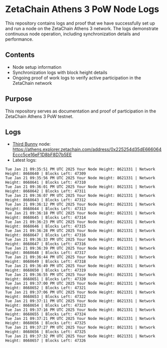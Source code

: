 # ZetaChain Athens 3 PoW Node Logs
This repository contains logs and proof that we have successfully set up and run a node on the ZetaChain Athens 3 network. The logs demonstrate continuous node operation, including synchronization details and performance.

## Contents
- Node setup information
- Synchronization logs with block height details
- Ongoing proof of work logs to verify active participation in the ZetaChain network

## Purpose
This repository serves as documentation and proof of participation in the ZetaChain Athens 3 PoW testnet.

## Logs

- [Third Bunny](https://thirdbunny.xyz/) node: https://athens.explorer.zetachain.com/address/0x225254d35dE666064Eccc5ce16eF1D8bF8D7b5EE
- Latest logs:
```
Tue Jan 21 09:35:51 PM UTC 2025 Your Node Height: 8621331 | Network Height: 8668640 | Blocks Left: 47309
Tue Jan 21 09:35:56 PM UTC 2025 Your Node Height: 8621331 | Network Height: 8668641 | Blocks Left: 47310
Tue Jan 21 09:36:01 PM UTC 2025 Your Node Height: 8621331 | Network Height: 8668642 | Blocks Left: 47311
Tue Jan 21 09:36:07 PM UTC 2025 Your Node Height: 8621331 | Network Height: 8668643 | Blocks Left: 47312
Tue Jan 21 09:36:12 PM UTC 2025 Your Node Height: 8621331 | Network Height: 8668644 | Blocks Left: 47313
Tue Jan 21 09:36:18 PM UTC 2025 Your Node Height: 8621331 | Network Height: 8668645 | Blocks Left: 47314
Tue Jan 21 09:36:23 PM UTC 2025 Your Node Height: 8621331 | Network Height: 8668646 | Blocks Left: 47315
Tue Jan 21 09:36:28 PM UTC 2025 Your Node Height: 8621331 | Network Height: 8668647 | Blocks Left: 47316
Tue Jan 21 09:36:33 PM UTC 2025 Your Node Height: 8621331 | Network Height: 8668647 | Blocks Left: 47316
Tue Jan 21 09:36:39 PM UTC 2025 Your Node Height: 8621331 | Network Height: 8668648 | Blocks Left: 47317
Tue Jan 21 09:36:44 PM UTC 2025 Your Node Height: 8621331 | Network Height: 8668649 | Blocks Left: 47318
Tue Jan 21 09:36:49 PM UTC 2025 Your Node Height: 8621331 | Network Height: 8668650 | Blocks Left: 47319
Tue Jan 21 09:36:55 PM UTC 2025 Your Node Height: 8621331 | Network Height: 8668651 | Blocks Left: 47320
Tue Jan 21 09:37:00 PM UTC 2025 Your Node Height: 8621331 | Network Height: 8668652 | Blocks Left: 47321
Tue Jan 21 09:37:06 PM UTC 2025 Your Node Height: 8621331 | Network Height: 8668653 | Blocks Left: 47322
Tue Jan 21 09:37:11 PM UTC 2025 Your Node Height: 8621331 | Network Height: 8668654 | Blocks Left: 47323
Tue Jan 21 09:37:16 PM UTC 2025 Your Node Height: 8621331 | Network Height: 8668655 | Blocks Left: 47324
Tue Jan 21 09:37:21 PM UTC 2025 Your Node Height: 8621331 | Network Height: 8668656 | Blocks Left: 47325
Tue Jan 21 09:37:27 PM UTC 2025 Your Node Height: 8621331 | Network Height: 8668656 | Blocks Left: 47325
Tue Jan 21 09:37:32 PM UTC 2025 Your Node Height: 8621331 | Network Height: 8668657 | Blocks Left: 47326
```
